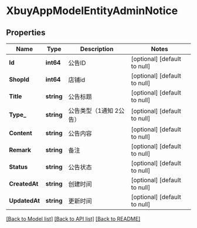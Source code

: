 # XbuyAppModelEntityAdminNotice

## Properties
Name | Type | Description | Notes
------------ | ------------- | ------------- | -------------
**Id** | **int64** | 公告ID | [optional] [default to null]
**ShopId** | **int64** | 店铺id | [optional] [default to null]
**Title** | **string** | 公告标题 | [optional] [default to null]
**Type_** | **string** | 公告类型（1通知 2公告） | [optional] [default to null]
**Content** | **string** | 公告内容 | [optional] [default to null]
**Remark** | **string** | 备注 | [optional] [default to null]
**Status** | **string** | 公告状态 | [optional] [default to null]
**CreatedAt** | **string** | 创建时间 | [optional] [default to null]
**UpdatedAt** | **string** | 更新时间 | [optional] [default to null]

[[Back to Model list]](../README.md#documentation-for-models) [[Back to API list]](../README.md#documentation-for-api-endpoints) [[Back to README]](../README.md)

